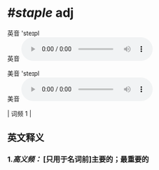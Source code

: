 # ***\#staple*** adj
英音 'steɪpl  
英音
<audio src="./media/staple-B.aac" controls="controls"></audio>

美音 'steɪpl  
美音
<audio src="./media/staple.aac" controls="controls"></audio>



| 词频 1 |  

英文释义
---
### 1.*高义频：* **[只用于名词前]主要的；最重要的**  


